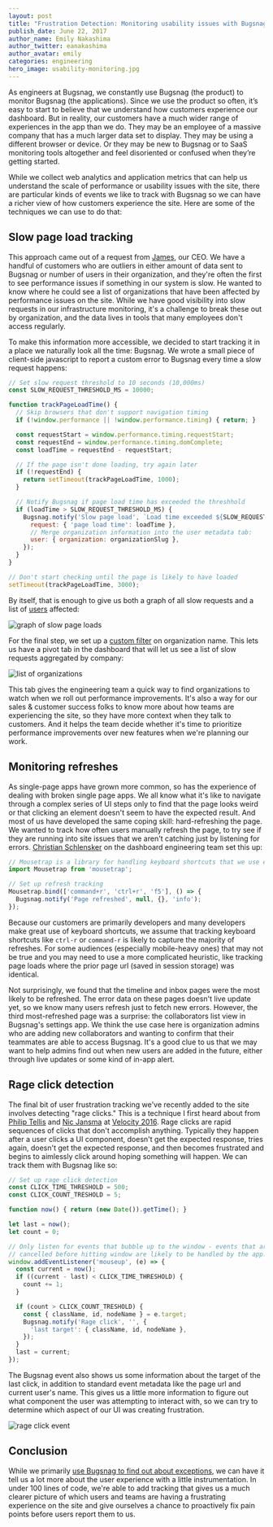 ```yaml
---
layout: post
title: "Frustration Detection: Monitoring usability issues with Bugsnag"
publish_date: June 22, 2017
author_name: Emily Nakashima
author_twitter: eanakashima
author_avatar: emily
categories: engineering
hero_image: usability-monitoring.jpg
---
```


As engineers at Bugsnag, we constantly use Bugsnag (the product) to monitor Bugsnag (the applications). Since we use the product so often, it’s easy to start to believe that we understand how customers experience our dashboard. But in reality, our customers have a much wider range of experiences in the app than we do. They may be an employee of a massive company that has a much larger data set to display. They may be using a different browser or device. Or they may be new to Bugsnag or to SaaS monitoring tools altogether and feel disoriented or confused when they’re getting started.

While we collect web analytics and application metrics that can help us understand the scale of performance or usability issues with the site, there are particular kinds of events we like to track with Bugsnag so we can have a richer view of how customers experience the site. Here are some of the techniques we can use to do that:

## Slow page load tracking

This approach came out of a request from [James](https://twitter.com/loopj), our CEO. We have a handful of customers who are outliers in either amount of data sent to Bugsnag or number of users in their organization, and they're often the first to see performance issues if something in our system is slow. He wanted to know where he could see a list of organizations that have been affected by performance issues on the site. While we have good visibility into slow requests in our infrastructure monitoring, it's a challenge to break these out by organization, and the data lives in tools that many employees don't access regularly.

To make this information more accessible, we decided to start tracking it in a place we naturally look all the time: Bugsnag. We wrote a small piece of client-side javascript to report a custom error to Bugsnag every time a slow request happens:

```javascript
// Set slow request threshold to 10 seconds (10,000ms)
const SLOW_REQUEST_THRESHOLD_MS = 10000;

function trackPageLoadTime() {
  // Skip browsers that don't support navigation timing
  if (!window.performance || !window.performance.timing) { return; }

  const requestStart = window.performance.timing.requestStart;
  const requestEnd = window.performance.timing.domComplete;
  const loadTime = requestEnd - requestStart;

  // If the page isn't done loading, try again later
  if (!requestEnd) {
    return setTimeout(trackPageLoadTime, 1000);
  }

  // Notify Bugsnag if page load time has exceeded the threshhold
  if (loadTime > SLOW_REQUEST_THRESHOLD_MS) {
    Bugsnag.notify('Slow page load', `Load time exceeded ${SLOW_REQUEST_THRESHOLD_MS}s`, {
      request: { 'page load time': loadTime },
      // Merge organization information into the user metadata tab:
      user: { organization: organizationSlug },
    });
  }
}

// Don't start checking until the page is likely to have loaded
setTimeout(trackPageLoadTime, 3000);
```

By itself, that is enough to give us both a graph of all slow requests and a list of [users](https://docs.bugsnag.com/platforms/browsers/#identifying-users) affected:

![graph of slow page loads](/img/posts/slow-page-loads-graph.png)

For the final step, we set up a [custom filter](https://docs.bugsnag.com/product/custom-filters/) on organization name. This lets us have a pivot tab in the dashboard that will let us see a list of slow requests aggregated by company:

![list of organizations](/img/posts/slow-page-loads-pivot.png)

This tab gives the engineering team a quick way to find organizations to watch when we roll out performance improvements. It's also a way for our sales & customer success folks to know more about how teams are experiencing the site, so they have more context when they talk to customers. And it helps the team decide whether it's time to prioritize performance improvements over new features when we're planning our work.


## Monitoring refreshes

As single-page apps have grown more common, so has the experience of dealing with broken single page apps. We all know what it's like to navigate through a complex series of UI steps only to find that the page looks weird or that clicking an element doesn't seem to have the expected result. And most of us have developed the same coping skill: hard-refreshing the page. We wanted to track how often users manually refresh the page, to try see if they are running into site issues that we aren't catching just by listening for errors. [Christian Schlensker](https://twitter.com/wordofchristian) on the dashboard engineering team set this up:

```javascript
// Mousetrap is a library for handling keyboard shortcuts that we use elsewhere in the app
import Mousetrap from 'mousetrap';

// Set up refresh tracking
Mousetrap.bind(['command+r', 'ctrl+r', 'f5'], () => {
  Bugsnag.notify('Page refreshed', null, {}, 'info');
});
```

Because our customers are primarily developers and many developers make great use of keyboard shortcuts, we assume that tracking keyboard shortcuts like `ctrl-r` or `command-r` is likely to capture the majority of refreshes. For some audiences (especially mobile-heavy ones) that may not be true and you may need to use a more complicated heuristic, like tracking page loads where the prior page url (saved in session storage) was identical.

Not surprisingly, we found that the timeline and inbox pages were the most likely to be refreshed. The error data on these pages doesn't live update yet, so we know many users refresh just to fetch new errors. However, the third most-refreshed page was a surprise: the collaborators list view in Bugsnag's settings app. We think the use case here is organization admins who are adding new collaborators and wanting to confirm that their teammates are able to access Bugsnag. It's a good clue to us that we may want to help admins find out when new users are added in the future, either through live updates or some kind of in-app alert.


## Rage click detection

The final bit of user frustration tracking we've recently added to the site involves detecting "rage clicks." This is a technique I first heard about from [Philip Tellis](https://twitter.com/bluesmoon) and [Nic Jansma](https://twitter.com/nicj) at [Velocity 2016](https://www.soasta.com/videos/velocity-ny-2016-session-measuring-real-user-performance-in-the-browser/). Rage clicks are rapid sequences of clicks that don't accomplish anything. Typically they happen after a user clicks a UI component, doesn't get the expected response, tries again, doesn't get the expected response, and then becomes frustrated and begins to aimlessly click around hoping something will happen. We can track them with Bugsnag like so:

```javascript
// Set up rage click detection
const CLICK_TIME_THRESHOLD = 500;
const CLICK_COUNT_TRESHOLD = 5;

function now() { return (new Date()).getTime(); }

let last = now();
let count = 0;

// Only listen for events that bubble up to the window - events that are
// cancelled before hitting window are likely to be handled by the app.
window.addEventListener('mouseup', (e) => {
  const current = now();
  if ((current - last) < CLICK_TIME_THRESHOLD) {
    count += 1;
  }

  if (count > CLICK_COUNT_TRESHOLD) {
    const { className, id, nodeName } = e.target;
    Bugsnag.notify('Rage click', '', {
      'last target': { className, id, nodeName },
    });
  }
  last = current;
});
```

The Bugsnag event also shows us some information about the target of the last click, in addition to standard event metadata like the page url and current user's name. This gives us a little more information to figure out what component the user was attempting to interact with, so we can try to determine which aspect of our UI was creating frustration.

![rage click event](/img/posts/rage-click-tracking.png)


## Conclusion

While we primarily [use Bugsnag to find out about exceptions](https://blog.bugsnag.com/javascript-error-monitoring-best-practices/), we can have it tell us a lot more about the user experience with a little instrumentation. In under 100 lines of code, we're able to add tracking that gives us a much clearer picture of which users and teams are having a frustrating experience on the site and give ourselves a chance to proactively fix pain points before users report them to us.
